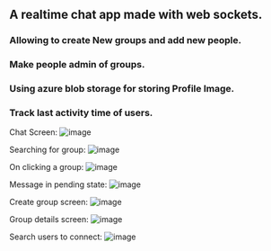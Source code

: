## A realtime chat app made with web sockets.
### Allowing to create New groups and add new people.
### Make people admin of groups.
### Using azure blob storage for storing Profile Image.
### Track last activity time of users.

Chat Screen:
![image](https://github.com/NeerajSati/chit-chat-room/assets/63944649/2c04abc0-b72c-438a-a3a2-aec7fbbd223d)

Searching for group:
![image](https://github.com/NeerajSati/chit-chat-room/assets/63944649/90564187-4415-4384-8887-57fdd596eec2)

On clicking a group:
![image](https://github.com/NeerajSati/chit-chat-room/assets/63944649/bae6892c-f05a-42e7-888f-223b943c963d)

Message in pending state:
![image](https://github.com/NeerajSati/chit-chat-room/assets/63944649/2947018a-53cf-4c77-a016-bd4181fd06cf)

Create group screen:
![image](https://github.com/NeerajSati/chit-chat-room/assets/63944649/24fb2a45-9200-4d64-a3cf-73e6b8062ee7)

Group details screen:
![image](https://github.com/NeerajSati/chit-chat-room/assets/63944649/3a0f7bd6-02d5-4f62-ab2f-dd1058c827bf)

Search users to connect:
![image](https://github.com/NeerajSati/chit-chat-room/assets/63944649/c37715c7-e49f-4228-9ddb-59265ad2a05d)
